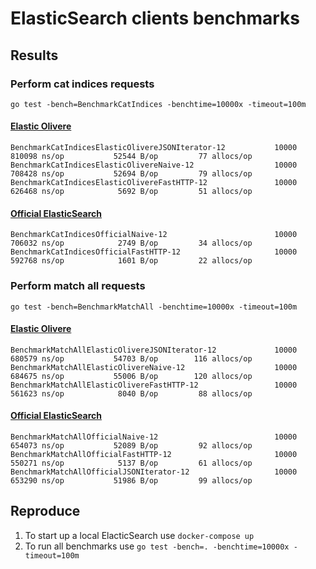 # ElasticSearch clients benchmarks

## Results

### Perform cat indices requests

`go test -bench=BenchmarkCatIndices -benchtime=10000x -timeout=100m`

#### [Elastic Olivere](https://github.com/olivere/elastic)

```
BenchmarkCatIndicesElasticOlivereJSONIterator-12           10000            810098 ns/op           52544 B/op         77 allocs/op
BenchmarkCatIndicesElasticOlivereNaive-12                  10000            708428 ns/op           52694 B/op         79 allocs/op
BenchmarkCatIndicesElasticOlivereFastHTTP-12               10000            626468 ns/op            5692 B/op         51 allocs/op
```

#### [Official ElasticSearch](https://github.com/elastic/go-elasticsearch)

```
BenchmarkCatIndicesOfficialNaive-12                        10000            706032 ns/op            2749 B/op         34 allocs/op
BenchmarkCatIndicesOfficialFastHTTP-12                     10000            592768 ns/op            1601 B/op         22 allocs/op
```

### Perform match all requests

`go test -bench=BenchmarkMatchAll -benchtime=10000x -timeout=100m`

#### [Elastic Olivere](https://github.com/olivere/elastic)

```
BenchmarkMatchAllElasticOlivereJSONIterator-12             10000            680579 ns/op           54703 B/op        116 allocs/op
BenchmarkMatchAllElasticOlivereNaive-12                    10000            684675 ns/op           55006 B/op        120 allocs/op
BenchmarkMatchAllElasticOlivereFastHTTP-12                 10000            561623 ns/op            8040 B/op         88 allocs/op
```

#### [Official ElasticSearch](https://github.com/elastic/go-elasticsearch)

```
BenchmarkMatchAllOfficialNaive-12                          10000            654073 ns/op           52089 B/op         92 allocs/op
BenchmarkMatchAllOfficialFastHTTP-12                       10000            550271 ns/op            5137 B/op         61 allocs/op
BenchmarkMatchAllOfficialJSONIterator-12                   10000            653290 ns/op           51986 B/op         99 allocs/op
```

## Reproduce

1. To start up a local ElacticSearch use `docker-compose up`
2. To run all benchmarks use `go test -bench=. -benchtime=10000x -timeout=100m`